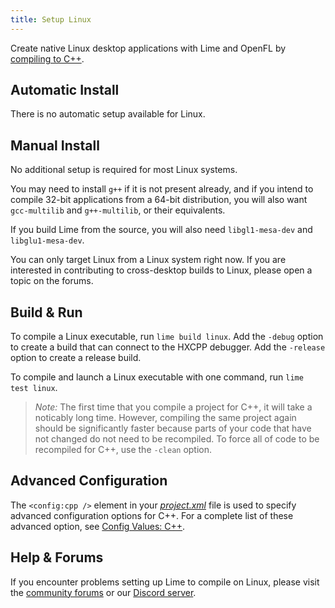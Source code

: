 ```yaml
---
title: Setup Linux
---
```


Create native Linux desktop applications with Lime and OpenFL by [compiling to C++](https://haxe.org/manual/target-cpp-getting-started.html).

## Automatic Install

There is no automatic setup available for Linux.

## Manual Install

No additional setup is required for most Linux systems.

You may need to install `g++` if it is not present already, and if you intend to compile 32-bit applications from a 64-bit distribution, you will also want `gcc-multilib` and `g++-multilib`, or their equivalents.

If you build Lime from the source, you will also need `libgl1-mesa-dev` and `libglu1-mesa-dev`.

You can only target Linux from a Linux system right now. If you are interested in contributing to cross-desktop builds to Linux, please open a topic on the forums.

## Build & Run

To compile a Linux executable, run `lime build linux`. Add the `-debug` option to create a build that can connect to the HXCPP debugger. Add the `-release` option to create a release build.

To compile and launch a Linux executable with one command, run `lime test linux`.

> _Note:_ The first time that you compile a project for C++, it will take a noticably long time. However, compiling the same project again should be significantly faster because parts of your code that have not changed do not need to be recompiled. To force all of code to be recompiled for C++, use the `-clean` option.

## Advanced Configuration

The `<config:cpp />` element in your [_project.xml_](../../project-files/xml-format/) file is used to specify advanced configuration options for C++. For a complete list of these advanced option, see [Config Values: C++](../../project-files/xml-format/config/#c).

## Help & Forums

If you encounter problems setting up Lime to compile on Linux, please visit the [community forums](http://community.openfl.org/c/help) or our [Discord server](https://discord.gg/tDgq8EE).
